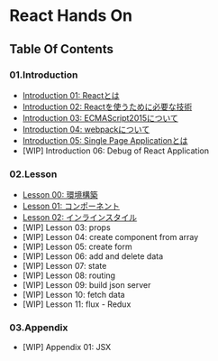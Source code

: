 # React Hands On

## Table Of Contents
### 01.Introduction
- [Introduction 01: Reactとは](01.introduction/introduction01.md)
- [Introduction 02: Reactを使うために必要な技術](01.introduction/introduction02.md)
- [Introduction 03: ECMAScript2015について](01.introduction/introduction03.md)
- [Introduction 04: webpackについて](01.introduction/introduction04.md)
- [Introduction 05: Single Page Applicationとは](01.introduction/introduction05.md)
- [WIP] Introduction 06: Debug of React Application

### 02.Lesson
- [Lesson 00: 環境構築](02.lesson/lesson00.md)
- [Lesson 01: コンポーネント](02.lesson/lesson01.md)
- [Lesson 02: インラインスタイル](02.lesson/lesson02.md)
- [WIP] Lesson 03: props
- [WIP] Lesson 04: create component from array
- [WIP] Lesson 05: create form
- [WIP] Lesson 06: add and delete data
- [WIP] Lesson 07: state
- [WIP] Lesson 08: routing
- [WIP] Lesson 09: build json server
- [WIP] Lesson 10: fetch data
- [WIP] Lesson 11: flux - Redux

### 03.Appendix
- [WIP] Appendix 01: JSX

